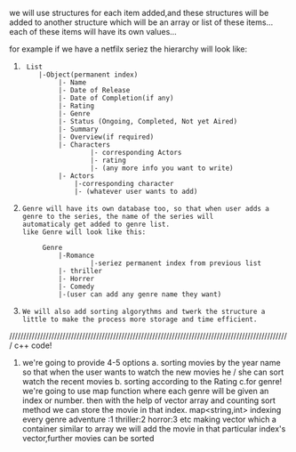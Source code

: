 we will use structures for each item added,and these structures will be added to another structure which will be an array or list of these items...
each of these items will have its own values...

for example if we have a netfilx seriez the hierarchy will look like:

1.		List
		   |-Object(permanent index)
				|- Name
				|- Date of Release
				|- Date of Completion(if any)
				|- Rating
				|- Genre
				|- Status (Ongoing, Completed, Not yet Aired)
				|- Summary
				|- Overview(if required)
				|- Characters
						|- corresponding Actors
						|- rating
						|- (any more info you want to write)
				|- Actors
					|-corresponding character
					|- (whatever user wants to add)


2.     Genre will have its own database too, so that when user adds a genre to the series, the name of the series will
	   automaticaly get added to genre list.
	   like Genre will look like this:

			Genre
				|-Romance
						|-seriez permanent index from previous list
				|- thriller
				|- Horrer
				|- Comedy
				|-(user can add any genre name they want)


3.     We will also add sorting algorythms and twerk the structure a little to make the process more storage and time efficient.
////////////////////////////////////////////////////////////////////////////////////////////////////
c++ code!
1. we're going to provide 4-5 options
a. sorting movies by the year name so that when the user wants to watch the new movies he / she can sort watch the recent movies
b. sorting according to the Rating
c.for genre!
we're going to use map function where each genre will be given an index or number.
then with the help of vector array and counting sort method we can store the movie in that index.
map<string,int>
indexing every genre
adventure :1
thriller:2
horror:3 etc
making vector which a container similar to array
we will add the movie in that particular index's vector,further movies can be sorted
